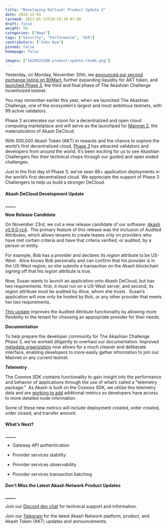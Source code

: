 ```yaml
---
title: "Developing DeCloud: Product Update 2"
date: 2020-12-01
lastmod: 2021-05-13T10:19:39-07:00
draft: false
weight: 50
categories: ["News"]
tags: ["Security", "Performance", "SEO"]
contributors: ["John Doe"]
pinned: false
homepage: false

images: ["1620925260-product-update-thumb.png"]
---
```

  
Yesterday, on Monday, November 30th, we [announced our second exchange listing on BitMart](https://akash.network/blog/announcing-akash-token-listing-on-bitmart-exchange/), further expanding liquidity for AKT token, and [launched Phase 3](https://akash.network/blog/the-akashian-challenge-phase-3-week-1-is-live/), the third and final phase of The Akashian Challenge incentivized testnet.

You may remember earlier this year, when we launched The Akashian Challenge, one of the ecosystem’s largest and most ambitious testnets, with 99 active validators.

Phase 3 accelerates our vision for a decentralized and open cloud computing marketplace and will serve as the launchpad for [Mainnet 2](https://akash.network/blog/akash-decloud-mainnet-overview/), the materialization of Akash DeCloud.

With 500,000 Akash Token (AKT) in rewards and the chance to explore the world’s first decentralized cloud, [Phase 3](https://akash.network/challenge/) has attracted validators and developers from around the world. It’s been exciting for us to see Akashian Challengers flex their technical chops through our guided and open ended challenges.

Just in the first day of Phase 3, we’ve seen 86+ application deployments in the world’s first decentralized cloud. We appreciate the support of Phase 3 Challengers to help us build a stronger DeCloud.

#### **Akash DeCloud Development Update**  
**\_\_\_\_\_**  

  
**New Release Candidate**

On November 23rd, we cut a new release candidate of our software: [Akash v0.9.0-rc4](https://github.com/ovrclk/akash/releases/tag/v0.9.0-rc4).  The primary feature of this release was the inclusion of Audited Attributes, which allows tenants to create leases only on providers who have met certain criteria and have that criteria verified, or audited, by a person or entity.  

For example, Bob has a provider and declares its _region_ attribute to be US-West.  Alice knows Bob personally and can confirm that his provider is in the US-West region, so she submits a transaction on the Akash blockchain signing off that his _region_ attribute is true. 

Now, Susan wants to launch an application onto Akash DeCloud, but has two requirements: first, it must run on a US-West server, and second, its region attribute must be audited by Alice, whom she trusts.  Susan’s application will now only be hosted by Bob, or any other provider that meets her two requirements. 

[This update](https://github.com/ovrclk/akash/pull/925) improves the Audited Attribute functionality by allowing more flexibility to the tenant for choosing an appropriate provider for their needs.  

  
**Documentation**

To help prepare the developer community for The Akashian Challenge Phase 3, we’ve worked diligently to overhaul our documentation. Improved [metadata organization](https://github.com/ovrclk/net) now allows for a much cleaner and deliberate interface, enabling developers to more easily gather information to join our Mainnet or any current testnet.  

  
**Telemetry**

The Cosmos SDK contains functionality to gain insight into the performance and behavior of applications through the use of what’s called a “telemetry package.”  As Akash is built on the Cosmos SDK, we utilize this telemetry data and are [working to add](https://github.com/ovrclk/akash/issues/921) additional metrics so developers have access to more detailed node information.    

Some of these new metrics will include deployment created, order created, order closed, and transfer amount.  

#### **What’s Next?**  
**\_\_\_\_\_**

*   Gateway API authentication
    
*   Provider services stability
    
*   Provider services observability
    
*   Provider services transaction batching  
      
    

#### **Don’t Miss the Latest Akash Network Product Updates**  
**\_\_\_\_\_**

Join our [Discord dev chat](https://discord.com/invite/DxftX67) for technical support and information.

Join our [Telegram](https://t.me/AkashNW) for the latest Akash Network platform, product, and Akash Token (AKT) updates and announcements.